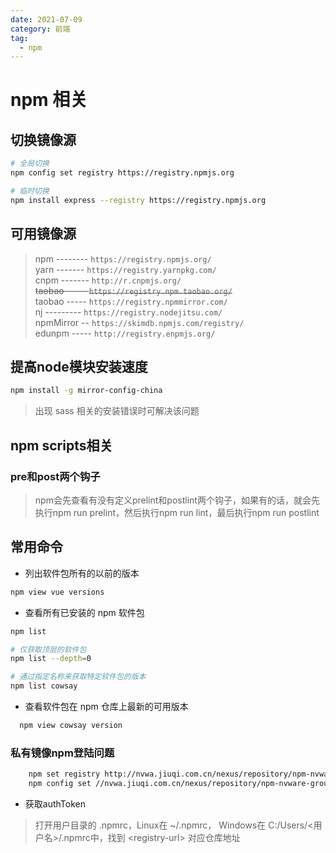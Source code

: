 ```yaml
---
date: 2021-07-09
category: 前端
tag:
  - npm
---
```

# npm 相关

## 切换镜像源

```bash
# 全局切换
npm config set registry https://registry.npmjs.org

# 临时切换
npm install express --registry https://registry.npmjs.org
```

## 可用镜像源

> npm -------- `https://registry.npmjs.org/` \
> yarn ------- `https://registry.yarnpkg.com/` \
> cnpm ------- `http://r.cnpmjs.org/` \
> ~~taobao ----- `https://registry.npm.taobao.org/`~~ \
> taobao ----- `https://registry.npmmirror.com/` \
> nj --------- `https://registry.nodejitsu.com/` \
> npmMirror -- `https://skimdb.npmjs.com/registry/` \
> edunpm ----- `http://registry.enpmjs.org/`

## 提高node模块安装速度

```bash
npm install -g mirror-config-china
```

>出现 sass 相关的安装错误时可解决该问题

## npm scripts相关

### pre和post两个钩子

>npm会先查看有没有定义prelint和postlint两个钩子，如果有的话，就会先执行npm run prelint，然后执行npm run lint，最后执行npm run postlint

## 常用命令

- 列出软件包所有的以前的版本

```bash
npm view vue versions
```

- 查看所有已安装的 npm 软件包

```bash
npm list

# 仅获取顶层的软件包
npm list --depth=0

# 通过指定名称来获取特定软件包的版本
npm list cowsay
```

- 查看软件包在 npm 仓库上最新的可用版本

```bash
  npm view cowsay version
```

### 私有镜像npm登陆问题

```bash
    npm set registry http://nvwa.jiuqi.com.cn/nexus/repository/npm-nvware-group/  
    npm config set //nvwa.jiuqi.com.cn/nexus/repository/npm-nvware-group/:_authToken=NpmToken.3bb085e0-a9b5-36e1-be9f-311bb5630c2b  
```

- 获取authToken

>打开用户目录的 .npmrc，Linux在 ~/.npmrc， Windows在 C:/Users/<用户名>/.npmrc中，找到 \<registry-url\> 对应仓库地址
